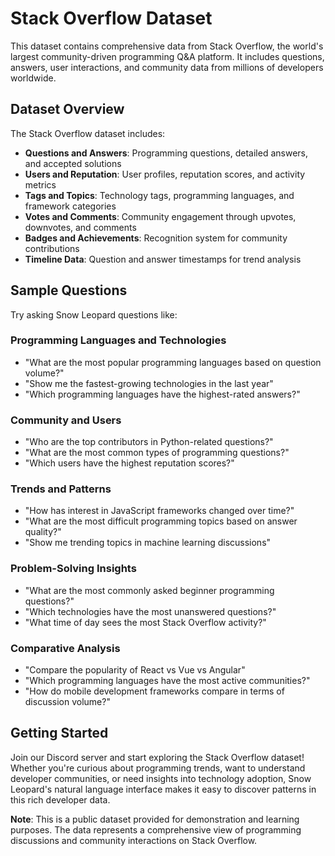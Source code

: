 # Stack Overflow Dataset

This dataset contains comprehensive data from Stack Overflow, the world's largest community-driven programming Q&A platform. It includes questions, answers, user interactions, and community data from millions of developers worldwide.

## Dataset Overview

The Stack Overflow dataset includes:
- **Questions and Answers**: Programming questions, detailed answers, and accepted solutions
- **Users and Reputation**: User profiles, reputation scores, and activity metrics
- **Tags and Topics**: Technology tags, programming languages, and framework categories
- **Votes and Comments**: Community engagement through upvotes, downvotes, and comments
- **Badges and Achievements**: Recognition system for community contributions
- **Timeline Data**: Question and answer timestamps for trend analysis

## Sample Questions

Try asking Snow Leopard questions like:

### Programming Languages and Technologies
- "What are the most popular programming languages based on question volume?"
- "Show me the fastest-growing technologies in the last year"
- "Which programming languages have the highest-rated answers?"

### Community and Users
- "Who are the top contributors in Python-related questions?"
- "What are the most common types of programming questions?"
- "Which users have the highest reputation scores?"

### Trends and Patterns
- "How has interest in JavaScript frameworks changed over time?"
- "What are the most difficult programming topics based on answer quality?"
- "Show me trending topics in machine learning discussions"

### Problem-Solving Insights
- "What are the most commonly asked beginner programming questions?"
- "Which technologies have the most unanswered questions?"
- "What time of day sees the most Stack Overflow activity?"

### Comparative Analysis
- "Compare the popularity of React vs Vue vs Angular"
- "Which programming languages have the most active communities?"
- "How do mobile development frameworks compare in terms of discussion volume?"

## Getting Started

Join our Discord server and start exploring the Stack Overflow dataset! Whether you're curious about programming trends, want to understand developer communities, or need insights into technology adoption, Snow Leopard's natural language interface makes it easy to discover patterns in this rich developer data.

**Note**: This is a public dataset provided for demonstration and learning purposes. The data represents a comprehensive view of programming discussions and community interactions on Stack Overflow.